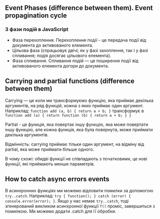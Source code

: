 ## Event Phases (difference between them). Event propagination cycle

### 3 фази подій в JavaScript

- Фаза перехоплення. Перехоплення події - це передача події від документа до
  активованого елемента.
- Цільова фаза (спрацьовує двічі; як у фазі захоплення, так і у фазі спливання;
  подія досягає цільового елемента).
- Фаза спливання. Спливання подій — це поширення події від активованого елемента
  догори до документа.

## Carrying and partial functions (difference between them)

Carrying — це коли ми трансформуємо функцію, яка приймає декілька аргументів, на
ряд функцій, кожна з яких приймає один аргумент. Наприклад:
`function add (a, b) { return a + b; }` трансформує в
`function add (a) { return function (b) { return a + b; } }`

Partial - це функція, яка повертає іншу функцію, яка може повертати іншу
функцію, але кожна функція, яка була повернута, може приймати декілька
аргументів.

Відмінність: carrying приймає тільки один аргумент, на відміну від partial, яка
може приймати більше одного.

В чому схожі: обидві функції не співпадають з початковими, це нові функції, які
приймають менше параметрів.

## How to catch async errors events

В асинхронних функціях ми можемо відловити помилки за допомогою `try..catch`.
Наприклад: `try { function(); } catch (error) { console.error(error); }`. Якщо у
нас немає `try..catch`, тоді згенерований викликом асинхронної функції `f()`
проміс, завершиться з помилкою. Ми можемо додати .catch для її обробки.
